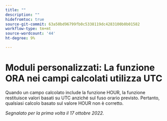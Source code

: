 ```yaml
---
title: ""
description: ""
hidefromtoc: true
source-git-commit: 63a50bd96799fb0c5338119dc4283100b0b01582
workflow-type: tm+mt
source-wordcount: '44'
ht-degree: 9%

---
```



# Moduli personalizzati: La funzione ORA nei campi calcolati utilizza UTC

Quando un campo calcolato include la funzione HOUR, la funzione restituisce valori basati su UTC anziché sul fuso orario previsto. Pertanto, qualsiasi calcolo basato sul valore HOUR non è corretto.

_Segnalato per la prima volta il 17 ottobre 2022._

